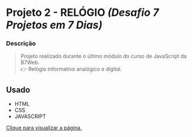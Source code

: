 # Projeto 2 - RELÓGIO *(Desafio 7 Projetos em 7 Dias)*

### Descrição

> Projeto realizado durante o último módulo do curso de JavaScript da B7Web. <br/>
> 👉 Relógio informativo analógico e digital.

## Usado
  - HTML
  - CSS
  - JAVASCRIPT

<a href="https://3lucasrs.github.io/7days-project2-clock/">Clique para visualizar a página.</a>
